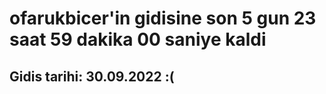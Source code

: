 # ofarukbicer'in gidisine son 5 gun 23 saat 59 dakika 00 saniye kaldi

## Gidis tarihi: 30.09.2022 :(